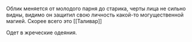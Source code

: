Облик меняется от молодого парня до старика, черты лица не сильно видны, видимо он защитил свою личность какой-то могущественной магией. Скорее всего это [[Таливар]]

Одет в жреческие одеяния.
